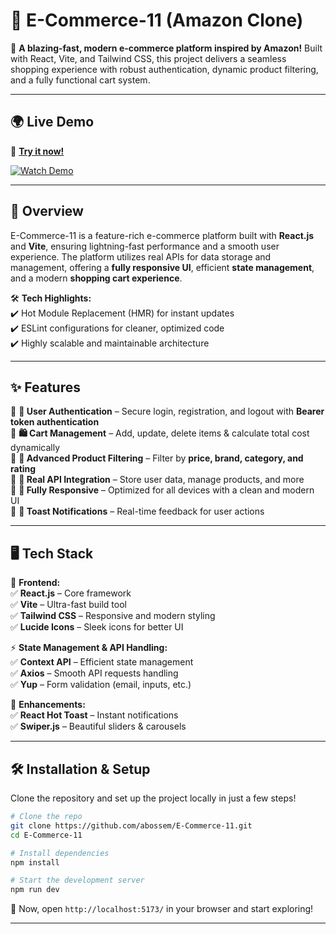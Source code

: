 # 🛒 E-Commerce-11 (Amazon Clone)  

🚀 **A blazing-fast, modern e-commerce platform inspired by Amazon!** Built with React, Vite, and Tailwind CSS, this project delivers a seamless shopping experience with robust authentication, dynamic product filtering, and a fully functional cart system.  

---

## 🌍 Live Demo  
🔗 **[Try it now!](https://ecommerce-68b4wipy0-abo389s-projects.vercel.app/)**  

[![Watch Demo](https://markdown-videos-api.jorgenkh.no/vimeo/1062183701%2Ff94491e045?width=320&height=180&filetype=jpeg)](https://vimeo.com/1062183701/f94491e045)  

---

## 📖 Overview  

E-Commerce-11 is a feature-rich e-commerce platform built with **React.js** and **Vite**, ensuring lightning-fast performance and a smooth user experience. The platform utilizes real APIs for data storage and management, offering a **fully responsive UI**, efficient **state management**, and a modern **shopping cart experience**.  

🛠 **Tech Highlights:**  
✔️ Hot Module Replacement (HMR) for instant updates  
✔️ ESLint configurations for cleaner, optimized code  
✔️ Highly scalable and maintainable architecture  

---

## ✨ Features  

🔹 **🔑 User Authentication** – Secure login, registration, and logout with **Bearer token authentication**  
🔹 **🛍️ Cart Management** – Add, update, delete items & calculate total cost dynamically  
🔹 **🔎 Advanced Product Filtering** – Filter by **price, brand, category, and rating**  
🔹 **📡 Real API Integration** – Store user data, manage products, and more  
🔹 **📱 Fully Responsive** – Optimized for all devices with a clean and modern UI  
🔹 **📢 Toast Notifications** – Real-time feedback for user actions  

---

## 🖥️ Tech Stack  

🚀 **Frontend:**  
✅ **React.js** – Core framework  
✅ **Vite** – Ultra-fast build tool  
✅ **Tailwind CSS** – Responsive and modern styling  
✅ **Lucide Icons** – Sleek icons for better UI  

⚡ **State Management & API Handling:**  
✅ **Context API** – Efficient state management  
✅ **Axios** – Smooth API requests handling  
✅ **Yup** – Form validation (email, inputs, etc.)  

🎨 **Enhancements:**  
✅ **React Hot Toast** – Instant notifications  
✅ **Swiper.js** – Beautiful sliders & carousels  

---

## 🛠 Installation & Setup  

Clone the repository and set up the project locally in just a few steps!  

```bash
# Clone the repo
git clone https://github.com/abossem/E-Commerce-11.git
cd E-Commerce-11

# Install dependencies
npm install

# Start the development server
npm run dev
```

🚀 Now, open `http://localhost:5173/` in your browser and start exploring!  

---
